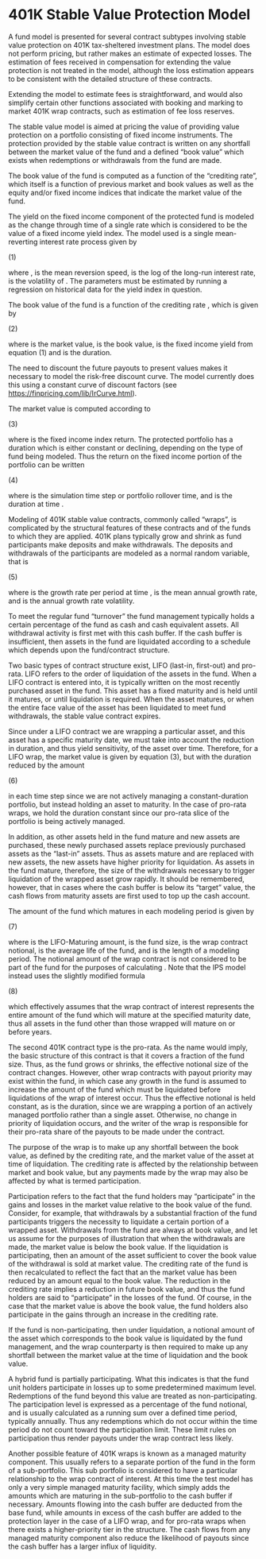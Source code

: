 # 401K Stable Value Protection Model

A fund model is presented for several contract subtypes involving stable value protection on 401K tax-sheltered investment plans. The model does not perform pricing, but rather makes an estimate of expected losses.  The estimation of fees received in compensation for extending the value protection is not treated in the model, although the loss estimation appears to be consistent with the detailed structure of these contracts.  

Extending the model to estimate fees is straightforward, and would also simplify certain other functions associated with booking and marking to market 401K wrap contracts, such as estimation of fee loss reserves.

The stable value model is aimed at pricing the value of providing value protection on a portfolio consisting of fixed income instruments.  The protection provided by the stable value contract is written on any shortfall between the market value of the fund and a defined “book value” which exists when redemptions or withdrawals from the fund are made.

The book value of the fund is computed as a function of the “crediting rate”, which itself is a function of previous market and book values as well as the equity and/or fixed income indices that indicate the market value of the fund.

The yield on the fixed income component of the protected fund is modeled as the change through time of a single rate which is considered to be the value of a fixed income yield index.  The model used is a single mean-reverting interest rate process given by

  (1)

where  ,  is the mean reversion speed,   is the log of the long-run interest rate,   is the volatility of  .  The parameters must be estimated by running a regression on historical data for the yield index in question.

The book value of the fund is a function of the crediting rate  , which is given by

  (2)

where   is the market value,   is the book value,   is the fixed income yield from equation (1) and is the duration.

The need to discount the future payouts to present values makes it necessary to model the risk-free discount curve.  The model currently does this using a constant curve of discount factors (see https://finpricing.com/lib/IrCurve.html).

The market value is computed according to

  (3)

where   is the fixed income index return.  The protected portfolio has a duration which is either constant or declining, depending on the type of fund being modeled. Thus the return on the fixed income portion of the portfolio can be written

  (4)

where   is the simulation time step or portfolio rollover time, and   is the duration at time  .

Modeling of 401K stable value contracts, commonly called “wraps”, is complicated by the structural features of these contracts and of the funds to which they are applied.  401K plans typically grow and shrink as fund participants make deposits and  make withdrawals.  The deposits and withdrawals of the participants are modeled as a normal random variable, that is 

  (5)

where   is the growth rate per period   at time  ,   is the mean annual growth rate, and   is the annual growth rate volatility.  

To meet the regular fund “turnover” the fund management typically holds a certain percentage of the fund as cash and cash equivalent assets.  All withdrawal activity is first met with this cash buffer.  If the cash buffer is insufficient, then assets in the fund are liquidated according to a schedule which depends upon the fund/contract structure.

Two basic types of contract structure exist, LIFO (last-in, first-out) and pro-rata.  LIFO refers to the order of liquidation of the assets in the fund.  When a LIFO contract is entered into, it is typically written on the most recently purchased asset in the fund.  This asset has a fixed maturity and is held until it matures, or until liquidation is required.  When the asset matures, or when the entire face value of the asset has been liquidated to meet fund withdrawals, the stable value contract expires.

Since under a LIFO contract we are wrapping a particular asset, and this asset has a specific maturity date, we must take into account the reduction in duration, and thus yield sensitivity, of the asset over time.  Therefore, for a LIFO wrap, the market value is given by equation (3), but with the duration reduced by the amount 

  (6)

in each time step since we are not actively managing a constant-duration portfolio, but instead holding an asset to maturity.  In the case of pro-rata wraps, we hold the duration constant since our pro-rata slice of the portfolio is being actively managed.

In addition, as other assets held in the fund mature and new assets are purchased, these newly purchased assets replace previously purchased assets as the “last-in” assets.  Thus as assets mature and are replaced with new assets, the new assets have higher priority for liquidation.  As assets in the fund mature, therefore, the size of the withdrawals necessary to trigger liquidation of the wrapped asset grow rapidly.  It should be remembered, however, that in cases where the cash buffer is below its “target” value, the cash flows from maturity assets are first used to top up the cash account.

The amount of the fund which matures in each modeling period is given by

  (7)

where   is the LIFO-Maturing amount,   is the fund size,   is the wrap contract notional,   is the average life of the fund, and   is the length of a modeling period.  The notional amount of the wrap contract is not considered to be part of the fund for the purposes of calculating  .   Note that the IPS model instead uses the slightly modified formula

  (8)

which effectively assumes that the wrap contract of interest represents the entire amount of the fund which will mature at the specified maturity date, thus all assets in the fund other than those wrapped will mature on or before   years.

The second 401K contract type is the pro-rata.  As the name would imply, the basic structure of this contract is that it covers a fraction of the fund size.  Thus, as the fund grows or shrinks, the effective notional size of the contract changes.  However, other wrap contracts with payout priority may exist within the fund, in which case any growth in the fund is assumed to increase the amount of the fund which must be liquidated before liquidations of the wrap of interest occur.  Thus the effective notional is held constant, as is the duration, since we are wrapping a portion of an actively managed portfolio rather than a single asset.  Otherwise, no change in priority of liquidation occurs, and the writer of the wrap is responsible for their pro-rata share of the payouts to be made under the contract.

The purpose of the wrap is to make up any shortfall between the book value, as defined by the crediting rate, and the market value of the asset at time of liquidation.  The crediting  rate is affected by the relationship between market and book value, but any payments made by the wrap  may also be affected by what is termed participation.

Participation refers to the fact that the fund holders may “participate” in the gains and losses in the market value relative to the book value of the fund.  Consider, for example, that withdrawals by a substantial fraction of the fund participants triggers the necessity to liquidate a certain portion of a wrapped asset.  Withdrawals from the fund are always at book value, and let us assume for the purposes of illustration that when the withdrawals are made, the market value is below the book value.  If the liquidation is participating, then an amount of the asset sufficient to cover the book value of the withdrawal is sold at market value.  The crediting rate of the fund is then recalculated to reflect the fact that an the market value has been reduced by an amount equal to the book value.  The reduction in the crediting rate implies a reduction in future book value, and thus the fund holders are said to “participate” in the losses of the fund.  Of course, in the case that the market value is above the book value, the fund holders also participate in the gains through an increase in the crediting rate.  

If the fund is non-participating, then under liquidation, a notional amount of the asset which corresponds to the book value is liquidated by the fund management, and the wrap counterparty is then required to make up any shortfall between the market value at the time of liquidation and the book value.

A hybrid fund is partially participating.  What this indicates is that the fund unit holders participate in losses up to some predetermined maximum level.  Redemptions of the fund beyond this value are treated as non-participating.  The participation level is expressed as a percentage of the fund notional, and is usually calculated as a running sum over a defined time period, typically annually.  Thus any redemptions which do not occur within the time period do not count toward the participation limit.  These limit rules on participation thus render payouts under the wrap contract less likely.

Another possible feature of  401K wraps is known as a managed maturity component.  This usually refers to a separate portion of the fund in the form of a sub-portfolio.  This sub portfolio is considered to have a particular relationship to the wrap contract of interest.  At this time the test model has only a very simple managed maturity facility, which simply adds the amounts which are maturing in the sub-portfolio to the cash buffer if necessary.  Amounts flowing into the cash buffer are deducted from the base fund, while amounts in excess of the cash buffer are added to the protection layer in the case of a LIFO wrap, and for pro-rata wraps when there exists a higher-priority tier in the structure.  The cash flows from any managed maturity component also reduce the likelihood of payouts since the cash buffer has a larger influx of liquidity.
